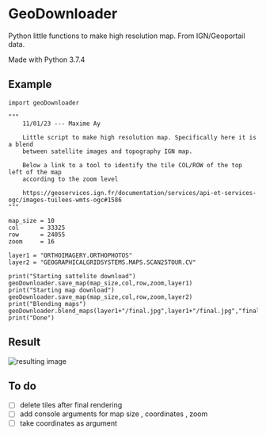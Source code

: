 # GeoDownloader

Python little functions to make high resolution map. From IGN/Geoportail data.

Made with Python 3.7.4

## Example

```
import geoDownloader

"""
    11/01/23 --- Maxime Ay

    Little script to make high resolution map. Specifically here it is a blend
    between satellite images and topography IGN map. 

    Below a link to a tool to identify the tile COL/ROW of the top left of the map 
    according to the zoom level
 
    https://geoservices.ign.fr/documentation/services/api-et-services-ogc/images-tuilees-wmts-ogc#1586
"""

map_size = 10
col      = 33325
row      = 24055
zoom     = 16

layer1 = "ORTHOIMAGERY.ORTHOPHOTOS"
layer2 = "GEOGRAPHICALGRIDSYSTEMS.MAPS.SCAN25TOUR.CV"

print("Starting sattelite download")
geoDownloader.save_map(map_size,col,row,zoom,layer1)
print("Starting map download")
geoDownloader.save_map(map_size,col,row,zoom,layer2)
print("Blending maps")
geoDownloader.blend_maps(layer1+"/final.jpg",layer1+"/final.jpg","final.png",0.4)
print("Done")
```

## Result

![resulting image](final.png)

## To do

-[ ] delete tiles after final rendering
-[ ] add console arguments for map size , coordinates , zoom
-[ ] take coordinates as argument
